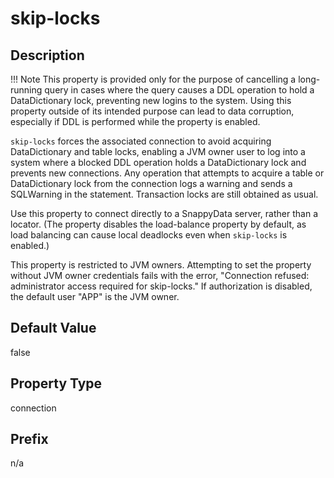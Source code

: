 # skip-locks

## Description

!!! Note 
	This property is provided only for the purpose of cancelling a long-running query in cases where the query causes a DDL operation to hold a DataDictionary lock, preventing new logins to the system. Using this property outside of its intended purpose can lead to data corruption, especially if DDL is performed while the property is enabled. </p>

`skip-locks` forces the associated connection to avoid acquiring DataDictionary and table locks, enabling a JVM owner user to log into a system where a blocked DDL operation holds a DataDictionary lock and prevents new connections. Any operation that attempts to acquire a table or DataDictionary lock from the connection logs a warning and sends a SQLWarning in the statement. Transaction locks are still obtained as usual.

Use this property to connect directly to a SnappyData server, rather than a locator. (The property disables the load-balance property by default, as load balancing can cause local deadlocks even when `skip-locks` is enabled.) 

This property is restricted to JVM owners. Attempting to set the property without JVM owner credentials fails with the error, "Connection refused: administrator access required for skip-locks." If authorization is disabled, the default user "APP" is the JVM owner.

## Default Value

false

## Property Type

connection

## Prefix

n/a
